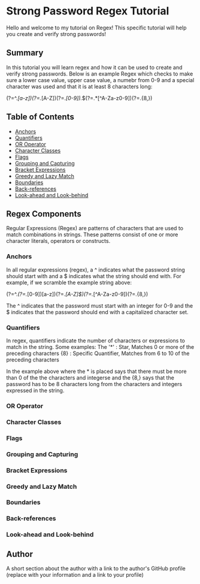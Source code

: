 # Strong Password Regex Tutorial

Hello and welcome to my tutorial on Regex! This specific tutorial will help you create and verify strong passwords!

## Summary

In this tutorial you will learn regex and how it can be used to create and verify strong passwords. Below is an example Regex which checks to make sure a lower case value, upper case value, a numebr from 0-9 and a special character was used and that it is at least 8 characters long:

(?=^.*[a-z])(?=.*[A-Z])(?=.*[0-9]).*$(?=.*[^A-Za-z0-9])(?=.{8,})

## Table of Contents

- [Anchors](#anchors)
- [Quantifiers](#quantifiers)
- [OR Operator](#or-operator)
- [Character Classes](#character-classes)
- [Flags](#flags)
- [Grouping and Capturing](#grouping-and-capturing)
- [Bracket Expressions](#bracket-expressions)
- [Greedy and Lazy Match](#greedy-and-lazy-match)
- [Boundaries](#boundaries)
- [Back-references](#back-references)
- [Look-ahead and Look-behind](#look-ahead-and-look-behind)

## Regex Components
Regular Expressions (Regex) are patterns of characters that are used to match combinations in strings. These patterns consist of one or more character literals, operators or constructs.

### Anchors
In all regular expressions (regex), a ^ indicates what the password string should start with and a $ indicates what the string should end with.
For example, if we scramble the example string above:

(?=^.*(?=.*[0-9])[a-z])(?=.*[A-Z]$)(?=.*[^A-Za-z0-9])(?=.{8,})

The ^ indicates that the password must start with an integer for 0-9 and the $ indicates that the password should end with a capitalized character set.

### Quantifiers
In regex, quantifiers indicate the number of characters or expressions to match in the string.
Some examples:
The '*' : Star, Matches 0 or more of the preceding characters
{8} : Specific Quantifier, Matches from 6 to 10 of the preceding characters

In the example above where the * is placed says that there must be more than 0 of the the characters and integerse and the {8,} says that the password has to be 8 characters long from the characters and integers expressed in the string.

### OR Operator

### Character Classes

### Flags

### Grouping and Capturing

### Bracket Expressions

### Greedy and Lazy Match

### Boundaries

### Back-references

### Look-ahead and Look-behind

## Author

A short section about the author with a link to the author's GitHub profile (replace with your information and a link to your profile)
